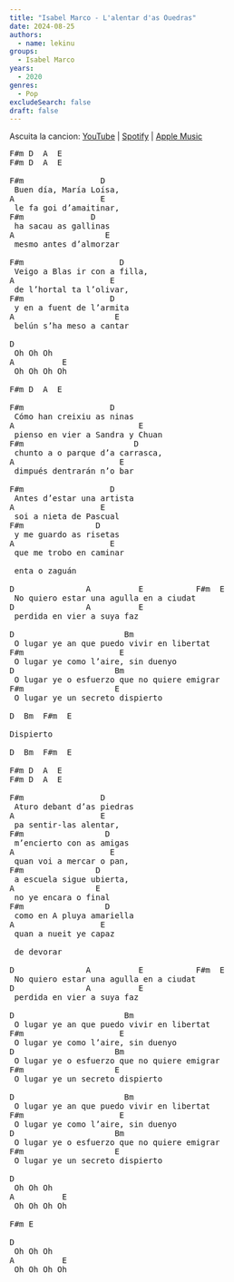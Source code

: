 ```yaml
---
title: "Isabel Marco - L'alentar d'as Ouedras"
date: 2024-08-25
authors:
  - name: lekinu
groups:
  - Isabel Marco
years:
  - 2020
genres:
  - Pop
excludeSearch: false
draft: false
---
```

Ascuita la cancion: [YouTube](https://www.youtube.com/watch?v=Odtplex1UAU) | [Spotify](https://open.spotify.com/track/4kp2a6lLDlWR6czDmNvtHn?si=b927c48c52644b44) | [Apple Music](https://music.apple.com/dk/album/lalentar-das-piedras-aragon%C3%A9s/1640793645?i=1640793737)

<pre>
F#m D  A  E
F#m D  A  E

F#m                D
 Buen día, María Loísa,
A                  E
 le fa goi d’amaitinar,
F#m              D
 ha sacau as gallinas
A                   E
 mesmo antes d’almorzar

F#m                    D
 Veigo a Blas ir con a filla,
A                    E
 de l’hortal ta l’olivar,
F#m                  D                
 y en a fuent de l’armita
A                     E
 belún s’ha meso a cantar

D
 Oh Oh Oh
A          E
 Oh Oh Oh Oh

F#m D  A  E

F#m                  D
 Cómo han creixiu as ninas
A                          E
 pienso en vier a Sandra y Chuan
F#m                       D
 chunto a o parque d’a carrasca,
A                      E
 dimpués dentrarán n’o bar

F#m                  D
 Antes d’estar una artista
A                  E
 soi a nieta de Pascual
F#m               D
 y me guardo as risetas
A                    E
 que me trobo en caminar
             
 enta o zaguán

D               A          E           F#m  E
 No quiero estar una agulla en a ciudat
D               A          E
 perdida en vier a suya faz

D                       Bm                
 O lugar ye an que puedo vivir en libertat
F#m                    E
 O lugar ye como l’aire, sin duenyo
D                     Bm
 O lugar ye o esfuerzo que no quiere emigrar
F#m                   E 
 O lugar ye un secreto dispierto

D  Bm  F#m  E

Dispierto

D  Bm  F#m  E

F#m D  A  E
F#m D  A  E

F#m                D
 Aturo debant d’as piedras
A                  E
 pa sentir‐las alentar,
F#m                 D
 m’encierto con as amigas
A                    E
 quan voi a mercar o pan,
F#m               D
 a escuela sigue ubierta,
A                 E
 no ye encara o final
F#m                 D
 como en A pluya amariella
A                  E
 quan a nueit ye capaz

 de devorar

D               A          E           F#m  E    
 No quiero estar una agulla en a ciudat
D               A          E
 perdida en vier a suya faz

D                       Bm
 O lugar ye an que puedo vivir en libertat
F#m                    E
 O lugar ye como l’aire, sin duenyo
D                     Bm
 O lugar ye o esfuerzo que no quiere emigrar
F#m                   E
 O lugar ye un secreto dispierto

D                       Bm
 O lugar ye an que puedo vivir en libertat
F#m                    E
 O lugar ye como l’aire, sin duenyo
D                     Bm
 O lugar ye o esfuerzo que no quiere emigrar
F#m                   E
 O lugar ye un secreto dispierto

D
 Oh Oh Oh
A          E
 Oh Oh Oh Oh

F#m E

D
 Oh Oh Oh
A          E
 Oh Oh Oh Oh
</pre>

